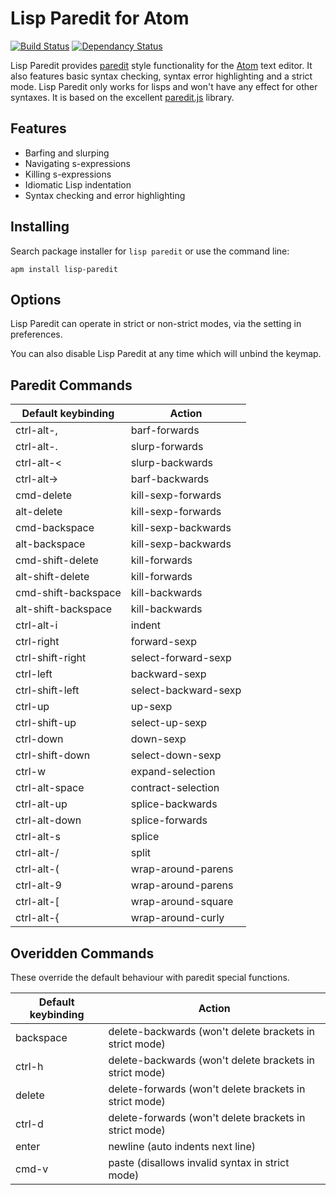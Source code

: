 # Lisp Paredit for Atom

[![Build Status](https://travis-ci.org/neil-lindquist/lisp-paredit.svg?branch=master)](https://travis-ci.org/neil-lindquist/lisp-paredit)
[![Dependancy Status](https://img.shields.io/david/neil-lindquist/lisp-paredit.svg)](https://david-dm.org/neil-lindquist/lisp-paredit)

Lisp Paredit provides [paredit](http://danmidwood.com/content/2014/11/21/animated-paredit.html) style
functionality for the [Atom](http://atom.io) text editor. It also features basic
syntax checking, syntax error highlighting and a strict mode.
Lisp Paredit only works for lisps and won't have any effect for other syntaxes. It is
based on the excellent [paredit.js](http://robert.kra.hn/projects/paredit-js) library.

## Features
 - Barfing and slurping
 - Navigating s-expressions
 - Killing s-expressions
 - Idiomatic Lisp indentation
 - Syntax checking and error highlighting

## Installing
Search package installer for `lisp paredit` or use the command line:

`apm install lisp-paredit`

## Options
Lisp Paredit can operate in strict or non-strict modes, via the setting in preferences.

You can also disable Lisp Paredit at any time which will unbind the keymap.

## Paredit Commands
Default keybinding | Action
------------------ | ------
ctrl-alt-,         | barf-forwards
ctrl-alt-.         | slurp-forwards
ctrl-alt-<         | slurp-backwards
ctrl-alt->         | barf-backwards
cmd-delete         | kill-sexp-forwards
alt-delete         | kill-sexp-forwards
cmd-backspace      | kill-sexp-backwards
alt-backspace      | kill-sexp-backwards
cmd-shift-delete   | kill-forwards
alt-shift-delete   | kill-forwards
cmd-shift-backspace| kill-backwards
alt-shift-backspace| kill-backwards
ctrl-alt-i         | indent
ctrl-right         | forward-sexp
ctrl-shift-right   | select-forward-sexp
ctrl-left          | backward-sexp
ctrl-shift-left    | select-backward-sexp
ctrl-up            | up-sexp
ctrl-shift-up      | select-up-sexp
ctrl-down          | down-sexp
ctrl-shift-down    | select-down-sexp
ctrl-w             | expand-selection
ctrl-alt-space     | contract-selection
ctrl-alt-up        | splice-backwards
ctrl-alt-down      | splice-forwards
ctrl-alt-s         | splice
ctrl-alt-/         | split
ctrl-alt-(         | wrap-around-parens
ctrl-alt-9         | wrap-around-parens
ctrl-alt-[         | wrap-around-square
ctrl-alt-{         | wrap-around-curly


## Overidden Commands
These override the default behaviour with paredit special functions.

Default keybinding | Action
------------------ | ------
backspace          | delete-backwards (won't delete brackets in strict mode)
ctrl-h             | delete-backwards (won't delete brackets in strict mode)
delete             | delete-forwards (won't delete brackets in strict mode)
ctrl-d             | delete-forwards (won't delete brackets in strict mode)
enter              | newline (auto indents next line)
cmd-v              | paste (disallows invalid syntax in strict mode)
